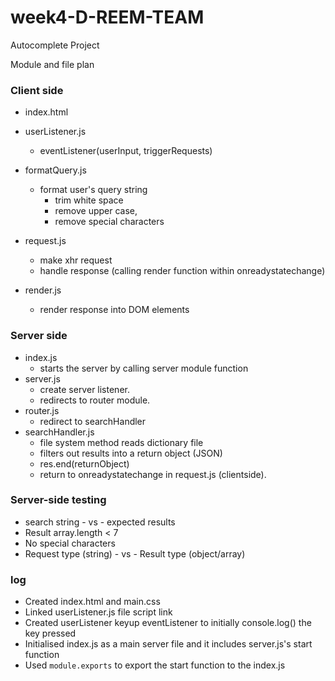 # week4-D-REEM-TEAM
Autocomplete Project

Module and file plan

### Client side

  - index.html
  - userListener.js
    - eventListener(userInput, triggerRequests)
  - formatQuery.js
    - format user's query string
      - trim white space
      - remove upper case,
      - remove special characters

  - request.js
    - make xhr request
    - handle response (calling render function within onreadystatechange)
  - render.js
    - render response into DOM elements

### Server side
  - index.js
    - starts the server by calling server module function
  - server.js
    - create server listener.
    - redirects to router module.
  - router.js
    - redirect to searchHandler
  - searchHandler.js
    - file system method reads dictionary file
    - filters out results into a return object (JSON)
    - res.end(returnObject)
    - return to onreadystatechange in request.js (clientside).

### Server-side testing
- search string - vs - expected results
- Result array.length < 7
- No special characters
- Request type (string) - vs - Result type (object/array)


### log
- Created index.html and main.css
- Linked userListener.js file script link
- Created userListener keyup eventListener to initially console.log() the key pressed
- Initialised index.js as a main server file and it includes server.js's start function
- Used `module.exports` to export the start function to the index.js

